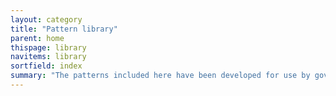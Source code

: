 ```yaml
---
layout: category
title: "Pattern library"
parent: home
thispage: library
navitems: library
sortfield: index
summary: "The patterns included here have been developed for use by government, public sector and third sector non-commercial organisations in Scotland."
---
```

